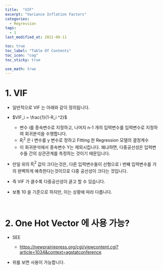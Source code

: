 ```yaml
---
title:  "VIF"
excerpt: "Variance Inflation Factors"
categories:
  - Regression
tags:
  - 1
last_modified_at: 2021-08-11

toc: true
toc_label: "Table Of Contents"
toc_icon: "cog"
toc_sticky: true

use_math: true
---
```


# 1. VIF

- 일반적으로 VIF 는 아래와 같이 정의됩니다. 
- $VIF_i = \frac{1}{1-R_i ^2}$ 
  - 변수 i를 종속변수로 지정하고, 나머지 n-1 개의 입력변수를 입력변수로 지정하여 회귀분석을 수행합니다.
  - $R_i^2$ 은 i 변수를 y 변수로 정하고 Fitting 한 Regression 모델의 결정계수
  - 이 회귀분석에서 종속변수 Y는 제외시킵니다. 왜냐하면, 다중공선성은 입력변수들 간의 상관관계를 측정하는 것이기 때문입니다.

- 만일 위의 $R_i^2$ 값이 크다는것은, 다른 입력변수들이 선형으로 i 번쨰 입력변수를 거의 완벽하게 예측한다는것이므로 다중 공선성이 크다는 것입니다. 
- 즉 VIF 가 클수록 다중공선성이 큳고 할 수 있습니다.
- 보통 10 을 기준으로 하지만, 이는 상황에 따라 다릅니다.

<br>

# 2. One Hot Vector 에 사용 가능? 

- SEE 
  - https://newprairiepress.org/cgi/viewcontent.cgi?article=1034&context=agstatconference

- 위를 보면 사용이 가능합니다. 
